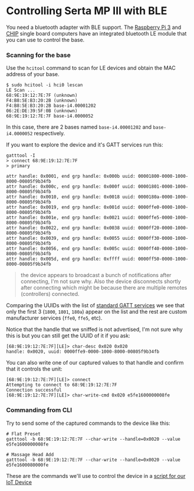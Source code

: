 # Controlling Serta MP III with BLE

You need a bluetooth adapter with BLE support. The [Raspberry Pi 3](https://www.raspberrypi.org/products/raspberry-pi-3-model-b/) and [CHIP](https://getchip.com/pages/chip) single board computers have an integrated bluetooth LE module that you can use to control the base.

### Scanning for the base

Use the `hcitool` command to scan for LE devices and obtain the MAC address of your base.

```
$ sudo hcitool -i hci0 lescan
LE Scan ...
68:9E:19:12:7E:7F (unknown)
F4:B8:5E:B3:20:2B (unknown)
F4:B8:5E:B3:20:2B base-i4.00001202
06:2E:DE:39:5F:0B (unknown)
68:9E:19:12:7E:7F base-i4.0000052
```

In this case, there are 2 bases named `base-i4.00001202` and `base-i4.0000052` respectively.

If you want to explore the device and it's GATT services run this:

```
gatttool -I
> connect 68:9E:19:12:7E:7F
> primary

attr handle: 0x0001, end grp handle: 0x000b uuid: 00001800-0000-1000-8000-00805f9b34fb
attr handle: 0x000c, end grp handle: 0x000f uuid: 00001801-0000-1000-8000-00805f9b34fb
attr handle: 0x0010, end grp handle: 0x0018 uuid: 0000180a-0000-1000-8000-00805f9b34fb
attr handle: 0x0019, end grp handle: 0x001d uuid: 0000ffe0-0000-1000-8000-00805f9b34fb
attr handle: 0x001e, end grp handle: 0x0021 uuid: 0000ffe5-0000-1000-8000-00805f9b34fb
attr handle: 0x0022, end grp handle: 0x0038 uuid: 0000ff20-0000-1000-8000-00805f9b34fb
attr handle: 0x0039, end grp handle: 0x0055 uuid: 0000ff30-0000-1000-8000-00805f9b34fb
attr handle: 0x0056, end grp handle: 0x005c uuid: 0000ff40-0000-1000-8000-00805f9b34fb
attr handle: 0x005d, end grp handle: 0xffff uuid: 0000ff50-0000-1000-8000-00805f9b34fb
```

> the device appears to broadcast a bunch of notifications after connecting, I'm not sure why. Also the device disconnects shortly after connecting which might be because there are multiple remotes (controllers) connected.

Comparing the UUIDs with the list of [standard GATT services](https://www.bluetooth.com/specifications/gatt/services) we see that only the first 3 (`1800`, `1801`, `180a`) appear on the list and the rest are custom manufacturer services (`ffe0`, `ffe5`, etc).

Notice that the handle that we sniffed is not advertised, I'm not sure why this is but you can still get the UUID of it if you ask:

```
[68:9E:19:12:7E:7F][LE]> char-desc 0x020 0x020
handle: 0x0020, uuid: 0000ffe9-0000-1000-8000-00805f9b34fb
```

You can also write one of our captured values to that handle and confirm that it controls the unit:

```
[68:9E:19:12:7E:7F][LE]> connect
Attempting to connect to 68:9E:19:12:7E:7F
Connection successful
[68:9E:19:12:7E:7F][LE]> char-write-cmd 0x020 e5fe1600000008fe
```

### Commanding from CLI

Try to send some of the captured commands to the device like this:

```
# Flat Preset
gatttool -b 68:9E:19:12:7E:7F --char-write --handle=0x0020 --value e5fe1600000008fe
```

```
# Massage Head Add
gatttool -b 68:9E:19:12:7E:7F --char-write --handle=0x0020 --value e5fe1600080000fe
```

These are the commands we'll use to control the device in a [script for our IoT Device](./03_IOT_DEVICE.md)
